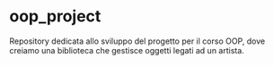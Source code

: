 # oop_project
Repository dedicata allo sviluppo del progetto per il corso OOP, dove creiamo una biblioteca che gestisce oggetti legati ad un artista.
